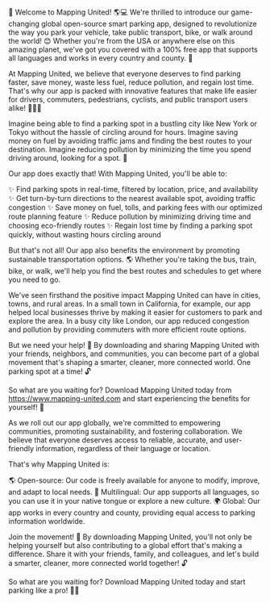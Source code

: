 🚨 Welcome to Mapping United! 🌎️💻 We're thrilled to introduce our game-changing global open-source smart parking app, designed to revolutionize the way you park your vehicle, take public transport, bike, or walk around the world! 😊 Whether you're from the USA or anywhere else on this amazing planet, we've got you covered with a 100% free app that supports all languages and works in every country and county. 🌈

At Mapping United, we believe that everyone deserves to find parking faster, save money, waste less fuel, reduce pollution, and regain lost time. That's why our app is packed with innovative features that make life easier for drivers, commuters, pedestrians, cyclists, and public transport users alike! 🚴‍♀️🚌

Imagine being able to find a parking spot in a bustling city like New York or Tokyo without the hassle of circling around for hours. Imagine saving money on fuel by avoiding traffic jams and finding the best routes to your destination. Imagine reducing pollution by minimizing the time you spend driving around, looking for a spot. 🌟

Our app does exactly that! With Mapping United, you'll be able to:

✨ Find parking spots in real-time, filtered by location, price, and availability
✨ Get turn-by-turn directions to the nearest available spot, avoiding traffic congestion
✨ Save money on fuel, tolls, and parking fees with our optimized route planning feature
✨ Reduce pollution by minimizing driving time and choosing eco-friendly routes
✨ Regain lost time by finding a parking spot quickly, without wasting hours circling around

But that's not all! Our app also benefits the environment by promoting sustainable transportation options. 🌎️ Whether you're taking the bus, train, bike, or walk, we'll help you find the best routes and schedules to get where you need to go.

We've seen firsthand the positive impact Mapping United can have in cities, towns, and rural areas. In a small town in California, for example, our app helped local businesses thrive by making it easier for customers to park and explore the area. In a busy city like London, our app reduced congestion and pollution by providing commuters with more efficient route options.

But we need your help! 🤝 By downloading and sharing Mapping United with your friends, neighbors, and communities, you can become part of a global movement that's shaping a smarter, cleaner, more connected world. One parking spot at a time! 🔓

So what are you waiting for? Download Mapping United today from https://www.mapping-united.com and start experiencing the benefits for yourself! 🎉

As we roll out our app globally, we're committed to empowering communities, promoting sustainability, and fostering collaboration. We believe that everyone deserves access to reliable, accurate, and user-friendly information, regardless of their language or location.

That's why Mapping United is:

🌎️ Open-source: Our code is freely available for anyone to modify, improve, and adapt to local needs.
💬 Multilingual: Our app supports all languages, so you can use it in your native tongue or explore a new culture.
🌍 Global: Our app works in every country and county, providing equal access to parking information worldwide.

Join the movement! 🚀 By downloading Mapping United, you'll not only be helping yourself but also contributing to a global effort that's making a difference. Share it with your friends, family, and colleagues, and let's build a smarter, cleaner, more connected world together! 🔓

So what are you waiting for? Download Mapping United today and start parking like a pro! 🚨💥